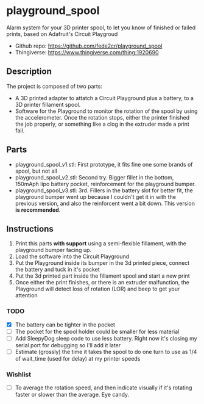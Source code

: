 # playground_spool
Alarm system for your 3D printer spool, to let you know of finished or failed prints, based on Adafruit's Circuit Playgroud

- Github repo: https://github.com/fede2cr/playground_spool
- Thingiverse: https://www.thingiverse.com/thing:1920690

## Description
The project is composed of two parts:
- A 3D printed adapter to attatch a Circuit Playground plus a battery, to a 3D printer fillament spool.
- Software for the Playground to monitor the rotation of the spool by using the accelerometer. Once the rotation stops, either the printer finished the job properly, or something like a clog in the extruder made a print fail.

## Parts
- playground_spool_v1.stl: First prototype, it fits fine one some brands of spool, but not all
- playground_spool_v2.stl: Second try. Bigger fillet in the bottom, 150mAph lipo battery pocket, reinforcement for the playground bumper.
- playground_spool_v3.stl: 3rd. Fillers in the battery slot for better fit, the playground bumper went up because I couldn't get it in with the previous version, and also the reinforcent went a bit down. This version **is recommended**.

## Instructions
1. Print this parts **with support** using a semi-flexible fillament, with the playground bumper facing up.
2. Load the software into the Circuit Playground
3. Put the Playground inside its bumper in the 3d printed piece, connect the battery and tuck in it's pocket
4. Put the 3d printed part inside the fillament spool and start a new print
5. Once either the print finishes, or there is an extruder malfunction, the Playground will detect loss of rotation (LOR) and beep to get your attention

### TODO
- [x] The battery can be tighter in the pocket
- [ ] The pocket for the spool holder could be smaller for less material
- [ ] Add SleepyDog sleep code to use less battery. Right now it's closing my serial port for debugging so I'll add it later
- [ ] Estimate (grossly) the time it takes the spool to do one turn to use as 1/4 of wait_time (used for delay) at my printer speeds

### Wishlist
- [ ] To average the rotation speed, and then indicate visually if it's rotating faster or slower than the average. Eye candy.
